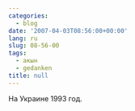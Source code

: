 ```yaml
---
categories:
  - blog
date: '2007-04-03T08:56:00+00:00'
lang: ru
slug: 08-56-00
tags:
  - акын
  - gedanken
title: null
---
```




На Украине 1993 год.
